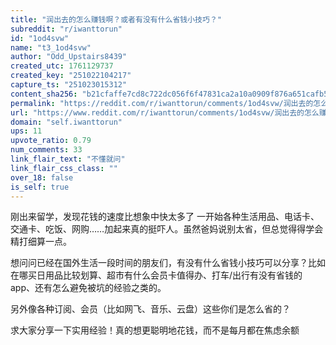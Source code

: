 ```yaml
---
title: "润出去的怎么赚钱啊？或者有没有什么省钱小技巧？"
subreddit: "r/iwanttorun"
id: "1od4svw"
name: "t3_1od4svw"
author: "Odd_Upstairs8439"
created_utc: 1761129737
created_key: "251022104217"
capture_ts: "251023015312"
content_sha256: "b21cfaffe7cd8c722dc056f6f47831ca2a10a0909f876a651cafb5999973c413"
permalink: "https://reddit.com/r/iwanttorun/comments/1od4svw/润出去的怎么赚钱啊或者有没有什么省钱小技巧/"
url: "https://www.reddit.com/r/iwanttorun/comments/1od4svw/润出去的怎么赚钱啊或者有没有什么省钱小技巧/"
domain: "self.iwanttorun"
ups: 11
upvote_ratio: 0.79
num_comments: 33
link_flair_text: "不懂就问"
link_flair_css_class: ""
over_18: false
is_self: true
---
```


刚出来留学，发现花钱的速度比想象中快太多了
一开始各种生活用品、电话卡、交通卡、吃饭、网购……加起来真的挺吓人。虽然爸妈说别太省，但总觉得得学会精打细算一点。

想问问已经在国外生活一段时间的朋友们，有没有什么省钱小技巧可以分享？比如在哪买日用品比较划算、超市有什么会员卡值得办、打车/出行有没有省钱的app、还有怎么避免被坑的经验之类的。

另外像各种订阅、会员（比如网飞、音乐、云盘）这些你们是怎么省的？

求大家分享一下实用经验！真的想更聪明地花钱，而不是每月都在焦虑余额
